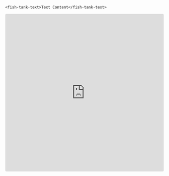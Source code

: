 ```vue
<fish-tank-text>Text Content</fish-tank-text>
```
<iframe src="https://codesandbox.io/embed/6w7n1kwn1k?fontsize=14" title="@fishtank/Text" allow="geolocation; microphone; camera; midi; vr; accelerometer; gyroscope; payment; ambient-light-sensor; encrypted-media" style="width:100%; height:500px; border:0; border-radius: 4px; overflow:hidden;" sandbox="allow-modals allow-forms allow-popups allow-scripts allow-same-origin"></iframe>